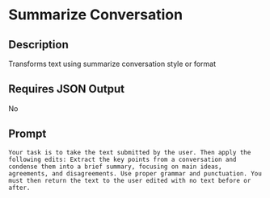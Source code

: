 # Summarize Conversation

## Description

Transforms text using summarize conversation style or format

## Requires JSON Output

No

## Prompt

```
Your task is to take the text submitted by the user. Then apply the following edits: Extract the key points from a conversation and condense them into a brief summary, focusing on main ideas, agreements, and disagreements. Use proper grammar and punctuation. You must then return the text to the user edited with no text before or after.
```
